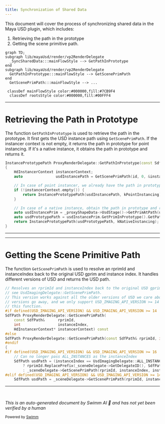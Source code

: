 ```yaml
---
title: Synchronization of Shared Data
---
```

This document will cover the process of synchronizing shared data in the Maya USD plugin, which includes:

1. Retrieving the path in the prototype
2. Getting the scene primitive path.

```mermaid
graph TD;
subgraph lib/mayaUsd/render/vp2RenderDelegate
  _SyncSharedData:::mainFlowStyle --> GetPathInPrototype
end
subgraph lib/mayaUsd/render/vp2RenderDelegate
  GetPathInPrototype:::mainFlowStyle --> GetScenePrimPath
end
  GetScenePrimPath:::mainFlowStyle --> ...

 classDef mainFlowStyle color:#000000,fill:#7CB9F4
  classDef rootsStyle color:#000000,fill:#00FFF4
```

<SwmSnippet path="/lib/mayaUsd/render/vp2RenderDelegate/proxyRenderDelegate.cpp" line="899">

---

# Retrieving the Path in Prototype

The function `GetPathInPrototype` is used to retrieve the path in the prototype. It first gets the USD instance path using `GetScenePrimPath`. If the instancer context is not empty, it returns the path in prototype for point instancing. If it's a native instance, it obtains the path in prototype and returns it.

```c++
InstancePrototypePath ProxyRenderDelegate::GetPathInPrototype(const SdfPath& id)
{
    HdInstancerContext instancerContext;
    auto               usdInstancePath = GetScenePrimPath(id, 0, &instancerContext);

    // In case of point instancer, we already have the path in prototype, return it.
    if (!instancerContext.empty()) {
        return InstancePrototypePath(usdInstancePath, kPointInstancing);
    }

    // In case of a native instance, obtain the path in prototype and return it.
    auto usdInstancePrim = _proxyShapeData->UsdStage()->GetPrimAtPath(usdInstancePath);
    auto usdPrototypePath = usdInstancePrim.GetPrimInPrototype().GetPath();
    return InstancePrototypePath(usdPrototypePath, kNativeInstancing);
}
```

---

</SwmSnippet>

<SwmSnippet path="/lib/mayaUsd/render/vp2RenderDelegate/proxyRenderDelegate.cpp" line="1304">

---

# Getting the Scene Primitive Path

The function `GetScenePrimPath` is used to resolve an rprimId and instanceIndex back to the original USD gprim and instance index. It handles different versions of USD and returns the USD path.

```c++
// Resolves an rprimId and instanceIndex back to the original USD gprim and instance index.
// see UsdImagingDelegate::GetScenePrimPath.
// This version works against all the older versions of USD we care about. Once those old
// versions go away, and we only support USD_IMAGING_API_VERSION >= 14 then we can remove
// this function.
#if defined(USD_IMAGING_API_VERSION) && USD_IMAGING_API_VERSION >= 14
SdfPath ProxyRenderDelegate::GetScenePrimPath(
    const SdfPath&      rprimId,
    int                 instanceIndex,
    HdInstancerContext* instancerContext) const
#else
SdfPath ProxyRenderDelegate::GetScenePrimPath(const SdfPath& rprimId, int instanceIndex) const
#endif
{
#if defined(USD_IMAGING_API_VERSION) && USD_IMAGING_API_VERSION >= 16
    // Can no longer pass ALL_INSTANCES as the instanceIndex
    SdfPath usdPath = (instanceIndex == UsdImagingDelegate::ALL_INSTANCES)
        ? rprimId.ReplacePrefix(_sceneDelegate->GetDelegateID(), SdfPath::AbsoluteRootPath())
        : _sceneDelegate->GetScenePrimPath(rprimId, instanceIndex, instancerContext);
#elif defined(USD_IMAGING_API_VERSION) && USD_IMAGING_API_VERSION >= 14
    SdfPath usdPath = _sceneDelegate->GetScenePrimPath(rprimId, instanceIndex, instancerContext);
```

---

</SwmSnippet>

&nbsp;

*This is an auto-generated document by Swimm AI 🌊 and has not yet been verified by a human*

<SwmMeta version="3.0.0" repo-id="Z2l0aHViJTNBJTNBbWF5YS11c2QlM0ElM0FnaWxhZG5hdm90" repo-name="maya-usd" doc-type="flows"><sup>Powered by [Swimm](/)</sup></SwmMeta>
